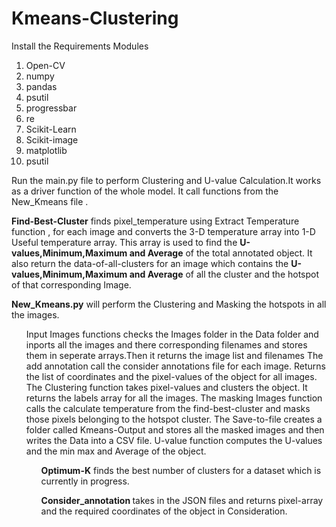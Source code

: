 # Kmeans-Clustering 
Install the Requirements Modules 
<ol>
<li>Open-CV</li>
<li>numpy</li>
<li>pandas</li>
<li>psutil</li>
<li>progressbar</li>
<li>re</li>
<li>Scikit-Learn</li>
<li>Scikit-image</li>
<li>matplotlib</li>
<li>psutil</li>
</ol>

<p>
    Run the main.py file to perform Clustering and U-value Calculation.It works as a driver function of the whole model.
    It call functions from the New_Kmeans file .
</p>
<p>
    <b>Find-Best-Cluster</b> finds pixel_temperature using Extract Temperature function , for each image and converts the 3-D temperature array into 1-D Useful temperature array. This array is used to find the <b>U-values,Minimum,Maximum and Average</b> of the total annotated object. It also return the data-of-all-clusters for an image which contains the  <b>U-values,Minimum,Maximum and Average</b> of all the cluster and the hotspot of that corresponding Image.
    
</p>
<p>
    <b>New_Kmeans.py</b> will perform the Clustering and Masking the hotspots in all the images.
    <ul>
        <l1>Input Images functions checks the Images folder in the Data folder and inports all the images and there corresponding filenames and stores them in seperate arrays.Then it returns the image list and filenames
        </li>
        <l1>The add annotation call the consider annotations file for each image. Returns the list of coordinates and the pixel-values of the object for all images.  
        </li>
        <l1>
        The Clustering function takes pixel-values and clusters the object. It returns the labels array for all the images.
        </li>
        <l1>
        The masking Images function calls the calculate temperature from the find-best-cluster and masks those pixels belonging to the hotspot cluster. 
        </li>
        <l1>
        The Save-to-file creates a folder called Kmeans-Output and stores all the masked images and then writes the Data into a CSV file.
        </li>
        <l1>
        U-value function computes the U-values and the min max and Average of the object.
        </li>
    <ul>
    
</p>

<p>
    <b>Optimum-K</b> finds the best number of clusters for a dataset which is currently in progress.
</p>

<p>
    <b>Consider_annotation </b> takes in the JSON files and returns pixel-array and the required coordinates of the object in Consideration.
</p>

